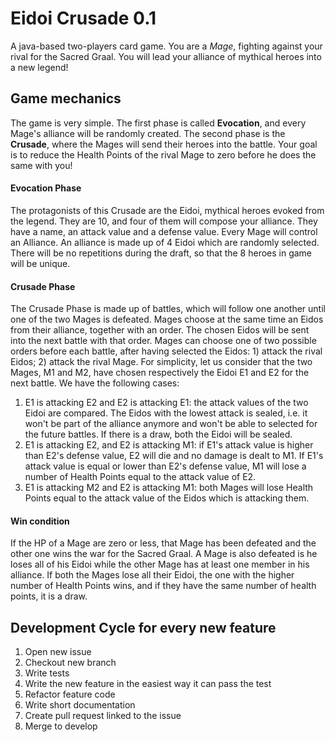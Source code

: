 # Eidoi Crusade 0.1
A java-based two-players card game. You are a *Mage*, fighting against your rival for the Sacred Graal. You will lead your alliance of mythical heroes into a new legend!

## Game mechanics
The game is very simple. The first phase is called **Evocation**, and every Mage's alliance will be randomly created. The second phase is the **Crusade**, where the Mages will send their heroes into the battle. Your goal is to reduce the Health Points of the rival Mage to zero before he does the same with you!

#### Evocation Phase
The protagonists of this Crusade are the Eidoi, mythical heroes evoked from the legend. They are 10, and four of them will compose your alliance. They have a name, an attack value and a defense value. Every Mage will control an Alliance. An alliance is made up of 4 Eidoi which are randomly selected. There will be no repetitions during the draft, so that the 8 heroes in game will be unique.

#### Crusade Phase
The Crusade Phase is made up of battles, which will follow one another until one of the two Mages is defeated. Mages choose at the same time an Eidos from their alliance, together with an order. The chosen Eidos will be sent into the next battle with that order. Mages can choose one of two possible orders before each battle, after having selected the Eidos: 1) attack the rival Eidos; 2) attack the rival Mage.
For simplicity, let us consider that the two Mages, M1 and M2, have chosen respectively the Eidoi E1 and E2 for the next battle. We have the following cases:
1. E1 is attacking E2 and E2 is attacking E1: the attack values of the two Eidoi are compared. The Eidos with the lowest attack is sealed, i.e. it won't be part of the alliance anymore and won't be able to selected for the future battles. If there is a draw, both the Eidoi will be sealed.
2. E1 is attacking E2, and E2 is attacking M1: if E1's attack value is higher than E2's defense value, E2 will die and no damage is dealt to M1. If E1's attack value is equal or lower than E2's defense value, M1 will lose a number of Health Points equal to the attack value of E2.
3. E1 is attacking M2 and E2 is attacking M1: both Mages will lose Health Points equal to the attack value of the Eidos which is attacking them.

#### Win condition
If the HP of a Mage are zero or less, that Mage has been defeated and the other one wins the war for the Sacred Graal. A Mage is also defeated is he loses all of his Eidoi while the other Mage has at least one member in his alliance. If both the Mages lose all their Eidoi, the one with the higher number of Health Points wins, and if they have the same number of health points, it is a draw. 


## Development Cycle for every new feature
1. Open new issue
2. Checkout new branch
3. Write tests
4. Write the new feature in the easiest way it can pass the test
5. Refactor feature code
6. Write short documentation
7. Create pull request linked to the issue
8. Merge to develop


